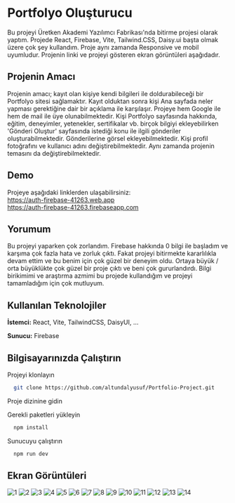 ﻿
# Portfolyo Oluşturucu

Bu projeyi Üretken Akademi Yazılımcı Fabrikası'nda bitirme projesi olarak yaptım. Projede React, Firebase, Vite, Tailwind.CSS, Daisy.ui başta olmak üzere çok şey kullandım. Proje aynı zamanda Responsive ve mobil uyumludur. Projenin linki ve projeyi gösteren ekran görüntüleri aşağıdadır.
## Projenin Amacı
Projenin amacı; kayıt olan kişiye kendi bilgileri ile doldurabileceği bir Portfolyo sitesi sağlamaktır. Kayıt olduktan sonra kişi Ana sayfada neler yapması gerektiğine dair bir açıklama ile karşılaşır. Projeye hem Google ile hem de mail ile üye olunabilmektedir. Kişi Portfolyo sayfasında hakkında, eğitim, deneyimler, yetenekler, sertifikalar vb. birçok bilgiyi ekleyebilirken 'Gönderi Oluştur' sayfasında istediği konu ile ilgili gönderiler oluşturabilmektedir. Gönderilerine görsel ekleyebilmektedir. Kişi profil fotoğrafını ve kullanıcı adını değiştirebilmektedir. Aynı zamanda projenin temasını da değiştirebilmektedir. 
## Demo
Projeye aşağıdaki linklerden ulaşabilirsiniz:  
https://auth-firebase-41263.web.app  
https://auth-firebase-41263.firebaseapp.com

  
## Yorumum
Bu projeyi yaparken çok zorlandım. Firebase hakkında 0 bilgi ile başladım ve karşıma çok fazla hata ve zorluk çıktı. Fakat projeyi bitirmekte kararlılıkla devam ettim ve bu benim için çok güzel bir deneyim oldu. Ortaya büyük / orta büyüklükte çok güzel bir proje çıktı ve beni çok gururlandırdı. Bilgi birikimimi ve araştırma azmimi bu projede kullandığım ve projeyi tamamladığım için çok mutluyum. 
## Kullanılan Teknolojiler

**İstemci:** React, Vite, TailwindCSS, DaisyUI, ...

**Sunucu:** Firebase

  
## Bilgisayarınızda Çalıştırın

Projeyi klonlayın

```bash
  git clone https://github.com/altundalyusuf/Portfolio-Project.git
```

Proje dizinine gidin


Gerekli paketleri yükleyin

```bash
  npm install
```

Sunucuyu çalıştırın

```bash
  npm run dev
```

  
## Ekran Görüntüleri

![1](https://user-images.githubusercontent.com/79724222/232333195-2d038027-d1ac-4cd4-9f25-4e6cbc1c9e27.png)
![2](https://user-images.githubusercontent.com/79724222/232333250-a530ffca-ee99-4b20-a919-011229049262.png)
![3](https://user-images.githubusercontent.com/79724222/232333637-0a0fc13d-0fa8-400e-bb1c-c68fa4653ce2.png)
![4](https://user-images.githubusercontent.com/79724222/232333642-05a3e24b-3509-4688-abe2-9816c22599ff.png)
![5](https://user-images.githubusercontent.com/79724222/232333647-adbce8a0-87b6-4ce6-bd4a-3faa41c30589.png)
![6](https://user-images.githubusercontent.com/79724222/232333650-8b52e4a8-148f-4b0d-a3af-6f2243ee30ae.png)
![7](https://user-images.githubusercontent.com/79724222/232333652-116e3a82-0349-4726-947e-7818469660a3.png)
![8](https://user-images.githubusercontent.com/79724222/232333656-cc921989-5782-4670-b830-3f03829d9ebf.png)
![9](https://user-images.githubusercontent.com/79724222/232333676-f3535679-f4b6-4995-9950-c63222a50e12.png)
![10](https://user-images.githubusercontent.com/79724222/232333680-27f8c82f-f0b8-4000-b3d3-7bc7bc4dfafe.png)
![11](https://user-images.githubusercontent.com/79724222/232333684-9f6655b6-d173-49e6-839c-af66da6ad340.png)
![12](https://user-images.githubusercontent.com/79724222/232333688-69460a3e-522c-4f7a-87da-146630830f27.png)
![13](https://user-images.githubusercontent.com/79724222/232334085-ea3d9e7e-ca71-40a0-9d72-cc141f36d355.png)
![14](https://user-images.githubusercontent.com/79724222/232334121-15846d96-5409-4951-adf3-2e25803f8bcb.png)




  